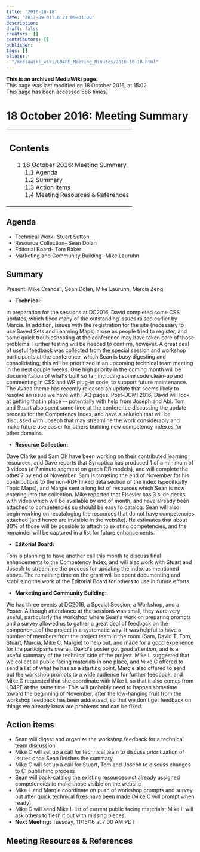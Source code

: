 ```yaml
---
title: '2016-10-18'
date: '2017-09-01T16:21:09+01:00'
description: 
draft: false
creators: []
contributors: []
publisher: 
tags: []
aliases:
- "/mediawiki_wiki/LD4PE_Meeting_Minutes/2016-10-18.html"
---
```


 **This is an archived MediaWiki page.**  
This page was last modified on 18 October 2016, at 15:02.  
This page has been accessed 586 times.

# 18 October 2016: Meeting Summary 
<table id="toc" class="toc">
  <tr>
    <td>
      <div id="toctitle">
        <h2>Contents</h2>
      </div>
      <ul>
        <li class="toclevel-1 tocsection-1">
          <a href="#18_October_2016:_Meeting_Summary"><span class="tocnumber">1</span> <span class="toctext">18 October 2016: Meeting Summary</span></a>
          <ul>
            <li class="toclevel-2 tocsection-2"><a href="#Agenda"><span class="tocnumber">1.1</span> <span class="toctext">Agenda</span></a></li>
            <li class="toclevel-2 tocsection-3"><a href="#Summary"><span class="tocnumber">1.2</span> <span class="toctext">Summary</span></a></li>
            <li class="toclevel-2 tocsection-4"><a href="#Action_items"><span class="tocnumber">1.3</span> <span class="toctext">Action items</span></a></li>
            <li class="toclevel-2 tocsection-5"><a href="#Meeting_Resources_.26_References"><span class="tocnumber">1.4</span> <span class="toctext">Meeting Resources &amp; References</span></a></li>
          </ul>
        </li>
      </ul>
    </td>
  </tr>
</table>


## Agenda 

- Technical Work- Stuart Sutton 
- Resource Collection- Sean Dolan
- Editorial Board- Tom Baker 
- Marketing and Community Building- Mike Lauruhn

## Summary 

Present: Mike Crandall, Sean Dolan, Mike Lauruhn, Marcia Zeng

- **Technical:**

In preparation for the sessions at DC2016, David completed some CSS updates, which fixed many of the outstanding issues raised earlier by Marcia. In addition, issues with the registration for the site (necessary to use Saved Sets and Learning Maps) arose as people tried to register, and some quick troubleshooting at the conference may have taken care of those problems. Further testing will be needed to confirm, however. A great deal of useful feedback was collected from the special session and workshop participants at the conference, which Sean is busy digesting and consolidating; this will be prioritized in an upcoming technical team meeting in the next couple weeks. One high priority in the coming month will be documentation of what's built so far, including some code clean-up and commenting in CSS and WP plug-in code, to support future maintenance. The Avada theme has recently released an update that seems likely to resolve an issue we have with FAQ pages. Post-DCMI 2016, David will look at getting that in place -- potentially with help from Joseph and Abi. Tom and Stuart also spent some time at the conference discussing the update process for the Competency Index, and have a solution that will be discussed with Joseph that may streamline the work considerably and make future use easier for others building new competency indexes for other domains.

- **Resource Collection:**

Dave Clarke and Sam Oh have been working on their contributed learning resources, and Dave reports that Synaptica has produced 1 of a minimum of 3 videos (a 7 minute segment on graph DB models), and will complete the other 2 by end of November. Sam is targeting the end of November for his contributions to the non-RDF linked data section of the index (specifically Topic Maps), and Margie sent a long list of resources which Sean is now entering into the collection. Mike reported that Elsevier has 3 slide decks with video which will be available by end of month, and have already been attached to competencies so should be easy to catalog. Sean will also begin working on recataloging the resources that do not have competencies attached (and hence are invisible in the website). He estimates that about 80% of those will be possible to attach to existing competencies, and the remainder will be captured in a list for future enhancements.

- **Editorial Board:**

Tom is planning to have another call this month to discuss final enhancements to the Competency Index, and will also work with Stuart and Joseph to streamline the process for updating the index as mentioned above. The remaining time on the grant will be spent documenting and stabilizing the work of the Editorial Board for others to use in future efforts.

- **Marketing and Community Building:**

We had three events at DC2016, a Special Session, a Workshop, and a Poster. Although attendance at the sessions was small, they were very useful, particularly the workshop where Sean's work on preparing prompts and a survey allowed us to gather a great deal of feedback on the components of the project in a systematic way. It was helpful to have a number of members from the project team in the room (Sam, David T, Tom, Stuart, Marcia, Mike C, Margie) to help out, and made for a good experience for the participants overall. David's poster got good attention, and is a useful summary of the technical side of the project. Mike L suggested that we collect all public facing materials in one place, and Mike C offered to send a list of what he has as a starting point. Margie also offered to send out the workshop prompts to a wide audience for further feedback, and Mike C requested that she coordinate with Mike L so that it also comes from LD4PE at the same time. This will probably need to happen sometime toward the beginning of November, after the low-hanging fruit from the workshop feedback has been addressed, so that we don't get feedback on things we already know are problems and can be fixed.

## Action items 

- Sean will digest and organize the workshop feedback for a technical team discussion
- Mike C will set up a call for technical team to discuss prioritization of issues once Sean finishes the summary
- Mike C will set up a call for Stuart, Tom and Joseph to discuss changes to CI publishing process
- Sean will back-catalog the existing resources not already assigned competencies to make those visible on the website
- Mike L and Margie coordinate on push of workshop prompts and survey out after quick technical fixes have been made (Mike C will prompt when ready)
- Mike C will send Mike L list of current public facing materials; Mike L will ask others to flesh it out with missing pieces.
- **Next Meeting:** Tuesday, 11/15/16 at 7:00 AM PDT

## Meeting Resources & References 

